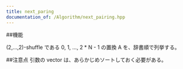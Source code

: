 ```yaml
---
title: next_paring
documentation_of: /Algorithm/next_pairing.hpp
---
```


##機能

(2,...,2)-shuffle である 0, 1, ..., 2 * N - 1 の置換 A を、辞書順で列挙する。

##注意点
引数の vector は、あらかじめソートしておく必要がある。